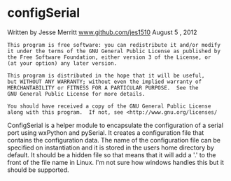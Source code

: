 configSerial
===========
Written by Jesse Merritt
www.github.com/jes1510
August 5 , 2012

    
    This program is free software: you can redistribute it and/or modify
    it under the terms of the GNU General Public License as published by    
    the Free Software Foundation, either version 3 of the License, or
    (at your option) any later version.

    This program is distributed in the hope that it will be useful,
    but WITHOUT ANY WARRANTY; without even the implied warranty of
    MERCHANTABILITY or FITNESS FOR A PARTICULAR PURPOSE.  See the
    GNU General Public License for more details.

    You should have received a copy of the GNU General Public License
    along with this program.  If not, see <http://www.gnu.org/licenses/

ConfigSerial is a helper module to encapsulate the configuration of a serial port using wxPython and pySerial.  It 
creates a configuration file that contains the configuration data.  The name of the configuration file can be specified 
on instantiation and it is stored in the users home directory by default.  It should be a hidden file so that means
that it will add a '.' to the front of the file name in Linux.  I'm not sure how windows handles this but it should
be supported.  